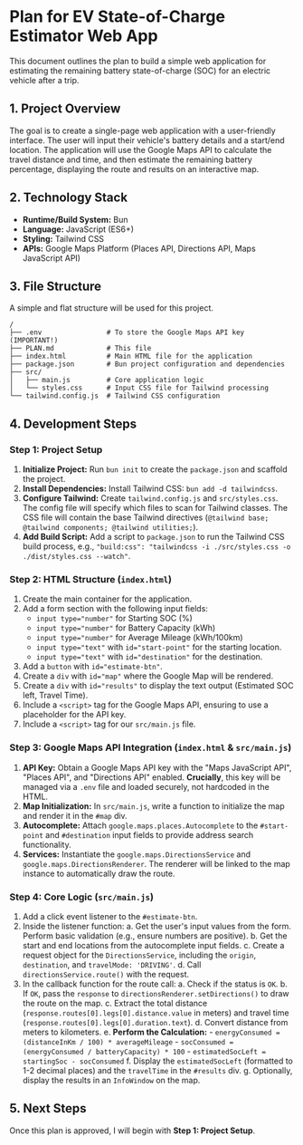 # Plan for EV State-of-Charge Estimator Web App

This document outlines the plan to build a simple web application for estimating the remaining battery state-of-charge (SOC) for an electric vehicle after a trip.

## 1. Project Overview

The goal is to create a single-page web application with a user-friendly interface. The user will input their vehicle's battery details and a start/end location. The application will use the Google Maps API to calculate the travel distance and time, and then estimate the remaining battery percentage, displaying the route and results on an interactive map.

## 2. Technology Stack

-   **Runtime/Build System:** Bun
-   **Language:** JavaScript (ES6+)
-   **Styling:** Tailwind CSS
-   **APIs:** Google Maps Platform (Places API, Directions API, Maps JavaScript API)

## 3. File Structure

A simple and flat structure will be used for this project.

```
/
├── .env                # To store the Google Maps API key (IMPORTANT!)
├── PLAN.md             # This file
├── index.html          # Main HTML file for the application
├── package.json        # Bun project configuration and dependencies
├── src/
│   ├── main.js         # Core application logic
│   └── styles.css      # Input CSS file for Tailwind processing
└── tailwind.config.js  # Tailwind CSS configuration
```

## 4. Development Steps

### Step 1: Project Setup

1.  **Initialize Project:** Run `bun init` to create the `package.json` and scaffold the project.
2.  **Install Dependencies:** Install Tailwind CSS: `bun add -d tailwindcss`.
3.  **Configure Tailwind:** Create `tailwind.config.js` and `src/styles.css`. The config file will specify which files to scan for Tailwind classes. The CSS file will contain the base Tailwind directives (`@tailwind base; @tailwind components; @tailwind utilities;`).
4.  **Add Build Script:** Add a script to `package.json` to run the Tailwind CSS build process, e.g., `"build:css": "tailwindcss -i ./src/styles.css -o ./dist/styles.css --watch"`.

### Step 2: HTML Structure (`index.html`)

1.  Create the main container for the application.
2.  Add a form section with the following input fields:
    -   `input type="number"` for Starting SOC (%)
    -   `input type="number"` for Battery Capacity (kWh)
    -   `input type="number"` for Average Mileage (kWh/100km)
    -   `input type="text"` with `id="start-point"` for the starting location.
    -   `input type="text"` with `id="destination"` for the destination.
3.  Add a `button` with `id="estimate-btn"`.
4.  Create a `div` with `id="map"` where the Google Map will be rendered.
5.  Create a `div` with `id="results"` to display the text output (Estimated SOC left, Travel Time).
6.  Include a `<script>` tag for the Google Maps API, ensuring to use a placeholder for the API key.
7.  Include a `<script>` tag for our `src/main.js` file.

### Step 3: Google Maps API Integration (`index.html` & `src/main.js`)

1.  **API Key:** Obtain a Google Maps API key with the "Maps JavaScript API", "Places API", and "Directions API" enabled. **Crucially**, this key will be managed via a `.env` file and loaded securely, not hardcoded in the HTML.
2.  **Map Initialization:** In `src/main.js`, write a function to initialize the map and render it in the `#map` div.
3.  **Autocomplete:** Attach `google.maps.places.Autocomplete` to the `#start-point` and `#destination` input fields to provide address search functionality.
4.  **Services:** Instantiate the `google.maps.DirectionsService` and `google.maps.DirectionsRenderer`. The renderer will be linked to the map instance to automatically draw the route.

### Step 4: Core Logic (`src/main.js`)

1.  Add a click event listener to the `#estimate-btn`.
2.  Inside the listener function:
    a. Get the user's input values from the form. Perform basic validation (e.g., ensure numbers are positive).
    b. Get the start and end locations from the autocomplete input fields.
    c. Create a request object for the `DirectionsService`, including the `origin`, `destination`, and `travelMode: 'DRIVING'`.
    d. Call `directionsService.route()` with the request.
3.  In the callback function for the route call:
    a. Check if the status is `OK`.
    b. If `OK`, pass the `response` to `directionsRenderer.setDirections()` to draw the route on the map.
    c. Extract the total distance (`response.routes[0].legs[0].distance.value` in meters) and travel time (`response.routes[0].legs[0].duration.text`).
    d. Convert distance from meters to kilometers.
    e. **Perform the Calculation:**
        -   `energyConsumed = (distanceInKm / 100) * averageMileage`
        -   `socConsumed = (energyConsumed / batteryCapacity) * 100`
        -   `estimatedSocLeft = startingSoc - socConsumed`
    f. Display the `estimatedSocLeft` (formatted to 1-2 decimal places) and the `travelTime` in the `#results` div.
    g. Optionally, display the results in an `InfoWindow` on the map.

## 5. Next Steps

Once this plan is approved, I will begin with **Step 1: Project Setup**.

